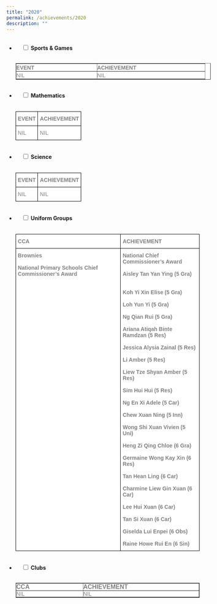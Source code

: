 ```yaml
---
title: "2020"
permalink: /achievements/2020
description: ""
---
```

<ul class="jekyllcodex_accordion">  
  <li>  
    <input type="checkbox" id="accordion1">  
		<label for="accordion1"><b>Sports & Games</b></label>  
    <div>  
      <p><table border="1" style="box-sizing: border-box; border-collapse: collapse; border-spacing: 0px; background-color: rgb(255, 255, 255); color: rgb(128, 128, 128); font-family: Helvetica, Verdana, Arial, sans-serif; font-size: 14px; font-style: normal; font-variant-ligatures: normal; font-variant-caps: normal; font-weight: 400; letter-spacing: normal; orphans: 2; text-align: start; text-transform: none; white-space: normal; widows: 2; word-spacing: 0px; -webkit-text-stroke-width: 0px; text-decoration-thickness: initial; text-decoration-style: initial; text-decoration-color: initial; width: 509px;"><tbody style="box-sizing: border-box;"><tr style="box-sizing: border-box; height: 20px;"><td style="box-sizing: border-box; padding: 0px; height: 20px; width: 211px;"><strong style="box-sizing: border-box; font-weight: bold;">EVENT</strong></td><td style="box-sizing: border-box; padding: 0px; height: 20px; width: 282px;"><strong style="box-sizing: border-box; font-weight: bold;">ACHIEVEMENT</strong></td></tr><tr style="box-sizing: border-box; height: 20px;"><td style="box-sizing: border-box; padding: 0px; height: 20px; width: 211px;">NIL</td><td style="box-sizing: border-box; padding: 0px; height: 20px; width: 282px;">NIL</td></tr></tbody></table></p>  
    </div>  
</li>
<li>  
    <input type="checkbox" id="accordion2">  
	<label for="accordion2"><b>Mathematics</b></label>  
    <div>  
      <p><style type="text/css">
.tg  {border-collapse:collapse;border-spacing:0;}
.tg td{border-color:black;border-style:solid;border-width:1px;font-family:Arial, sans-serif;font-size:14px;
  overflow:hidden;padding:10px 5px;word-break:normal;}
.tg th{border-color:black;border-style:solid;border-width:1px;font-family:Arial, sans-serif;font-size:14px;
  font-weight:normal;overflow:hidden;padding:10px 5px;word-break:normal;}
.tg .tg-soxn{background-color:#FFF;color:#808080;font-weight:bold;text-align:left;vertical-align:top}
.tg .tg-5xgq{background-color:#FFF;color:#808080;text-align:left;vertical-align:middle}
</style>
<table class="tg">
<thead>
  <tr>
    <th class="tg-soxn"><span style="font-weight:bold">EVENT</span></th>
    <th class="tg-soxn"><span style="font-weight:bold">ACHIEVEMENT</span></th>
  </tr>
</thead>
<tbody>
  <tr>
    <td class="tg-5xgq">NIL</td>
    <td class="tg-5xgq">NIL</td>
  </tr>
</tbody>
</table></p>  
    </div>  
</li>
<li>  
    <input type="checkbox" id="accordion3">  
	<label for="accordion3"><b>Science</b></label>  
    <div>  
      <p><style type="text/css">
.tg  {border-collapse:collapse;border-spacing:0;}
.tg td{border-color:black;border-style:solid;border-width:1px;font-family:Arial, sans-serif;font-size:14px;
  overflow:hidden;padding:10px 5px;word-break:normal;}
.tg th{border-color:black;border-style:solid;border-width:1px;font-family:Arial, sans-serif;font-size:14px;
  font-weight:normal;overflow:hidden;padding:10px 5px;word-break:normal;}
.tg .tg-soxn{background-color:#FFF;color:#808080;font-weight:bold;text-align:left;vertical-align:top}
.tg .tg-5xgq{background-color:#FFF;color:#808080;text-align:left;vertical-align:middle}
</style>
<table class="tg">
<thead>
  <tr>
    <th class="tg-soxn"><span style="font-weight:bold">EVENT</span></th>
    <th class="tg-soxn"><span style="font-weight:bold">ACHIEVEMENT</span></th>
  </tr>
</thead>
<tbody>
  <tr>
    <td class="tg-5xgq">NIL</td>
    <td class="tg-5xgq">NIL</td>
  </tr>
</tbody>
</table></p>  
    </div>  
</li>
<li>  
    <input type="checkbox" id="accordion4">  
	<label for="accordion4"><b>Uniform Groups</b></label>  
    <div>  
      <p><style type="text/css">
.tg  {border-collapse:collapse;border-spacing:0;}
.tg td{border-color:black;border-style:solid;border-width:1px;font-family:Arial, sans-serif;font-size:14px;
  overflow:hidden;padding:10px 5px;word-break:normal;}
.tg th{border-color:black;border-style:solid;border-width:1px;font-family:Arial, sans-serif;font-size:14px;
  font-weight:normal;overflow:hidden;padding:10px 5px;word-break:normal;}
.tg .tg-soxn{background-color:#FFF;color:#808080;font-weight:bold;text-align:left;vertical-align:top}
</style>
<table class="tg">
<thead>
  <tr>
    <th class="tg-soxn"><span style="font-weight:bold">CCA</span></th>
    <th class="tg-soxn"><span style="font-weight:bold">ACHIEVEMENT</span></th>
  </tr>
</thead>
<tbody>
  <tr>
    <td class="tg-soxn"><span style="font-weight:bold">Brownies</span><br><br>National Primary Schools Chief Commissioner’s Award</td>
    <td class="tg-soxn"><span style="font-weight:bold">National Chief Commissioner’s Award </span><br><br>Aisley Tan Yan Ying (5 Gra)<br><br><br>Koh Yi Xin Elise (5 Gra)<br><br>Loh Yun Yi (5 Gra)<br><br>Ng Qian Rui (5 Gra)<br><br>Ariana Atiqah Binte Ramdzan (5 Res)<br><br>Jessica Alysia Zainal (5 Res)<br><br>Li Amber (5 Res)<br><br>Liew Tze Shyan Amber (5 Res)<br><br>Sim Hui Hui (5 Res)<br><br>Ng En Xi Adele (5 Car)<br><br>Chew Xuan Ning (5 Inn)<br><br>Wong Shi Xuan Vivien (5 Uni)<br><br>Heng Zi Qing Chloe (6 Gra)<br><br>Germaine Wong Kay Xin (6 Res)<br><br>Tan Hean Ling (6 Car)<br><br>Charmine Liew Gin Xuan (6 Car)<br><br>Lee Hui Xuan (6 Car)<br><br>Tan Si Xuan (6 Car)<br><br>Giselda Lui Enpei (6 Obs)<br><br>Raine Howe Rui En (6 Sin)</td>
  </tr>
</tbody>
</table></p>  
    </div>  
</li>
<li>  
    <input type="checkbox" id="accordion5">  
	<label for="accordion5"><b>Clubs</b></label>  
    <div>  
      <p><table border="1" style="box-sizing: border-box; border-collapse: collapse; border-spacing: 0px; background-color: rgb(255, 255, 255); color: rgb(128, 128, 128); font-family: Helvetica, Verdana, Arial, sans-serif; font-size: 14px; font-style: normal; font-variant-ligatures: normal; font-variant-caps: normal; font-weight: 400; letter-spacing: normal; orphans: 2; text-align: start; text-transform: none; white-space: normal; widows: 2; word-spacing: 0px; -webkit-text-stroke-width: 0px; text-decoration-thickness: initial; text-decoration-style: initial; text-decoration-color: initial;"><tbody style="box-sizing: border-box;"><tr style="box-sizing: border-box;"><td width="387" style="box-sizing: border-box; padding: 0px;"><strong style="box-sizing: border-box; font-weight: bold;"><span style="box-sizing: border-box; font-size: 16px;">CCA</span></strong></td><td width="585" style="box-sizing: border-box; padding: 0px;"><strong style="box-sizing: border-box; font-weight: bold;"><span style="box-sizing: border-box; font-size: 16px;">ACHIEVEMENT</span></strong></td></tr><tr style="box-sizing: border-box;"><td width="387" style="box-sizing: border-box; padding: 0px;">NIL</td><td width="585" style="box-sizing: border-box; padding: 0px;">NIL</td></tr></tbody></table></p>  
    </div>  
</li>
</ul>
